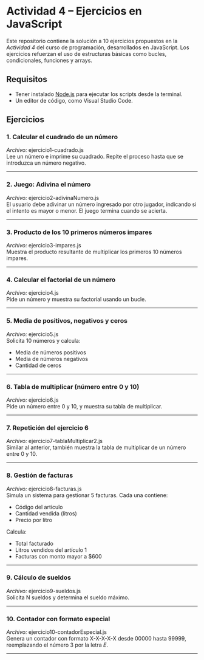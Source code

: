# Actividad 4 – Ejercicios en JavaScript

Este repositorio contiene la solución a 10 ejercicios propuestos en la *Actividad 4* del curso de programación, desarrollados en JavaScript. Los ejercicios refuerzan el uso de estructuras básicas como bucles, condicionales, funciones y arrays.

## Requisitos

- Tener instalado [Node.js](https://nodejs.org/) para ejecutar los scripts desde la terminal.
- Un editor de código, como Visual Studio Code.

## Ejercicios

### 1. Calcular el cuadrado de un número
*Archivo:* ejercicio1-cuadrado.js  
Lee un número e imprime su cuadrado. Repite el proceso hasta que se introduzca un número negativo.

---

### 2. Juego: Adivina el número
*Archivo:* ejercicio2-adivinaNumero.js  
El usuario debe adivinar un número ingresado por otro jugador, indicando si el intento es mayor o menor. El juego termina cuando se acierta.

---

### 3. Producto de los 10 primeros números impares
*Archivo:* ejercicio3-impares.js  
Muestra el producto resultante de multiplicar los primeros 10 números impares.

---

### 4. Calcular el factorial de un número
*Archivo:* ejercicio4.js  
Pide un número y muestra su factorial usando un bucle.

---

### 5. Media de positivos, negativos y ceros
*Archivo:* ejercicio5.js  
Solicita 10 números y calcula:  
- Media de números positivos  
- Media de números negativos  
- Cantidad de ceros

---

### 6. Tabla de multiplicar (número entre 0 y 10)
*Archivo:* ejercicio6.js  
Pide un número entre 0 y 10, y muestra su tabla de multiplicar.

---

### 7. Repetición del ejercicio 6
*Archivo:* ejercicio7-tablaMultiplicar2.js  
Similar al anterior, también muestra la tabla de multiplicar de un número entre 0 y 10.

---

### 8. Gestión de facturas
*Archivo:* ejercicio8-facturas.js  
Simula un sistema para gestionar 5 facturas. Cada una contiene:  
- Código del artículo  
- Cantidad vendida (litros)  
- Precio por litro  

Calcula:  
- Total facturado  
- Litros vendidos del artículo 1  
- Facturas con monto mayor a $600

---

### 9. Cálculo de sueldos
*Archivo:* ejercicio9-sueldos.js  
Solicita N sueldos y determina el sueldo máximo.

---

### 10. Contador con formato especial
*Archivo:* ejercicio10-contadorEspecial.js  
Genera un contador con formato X-X-X-X-X desde 00000 hasta 99999, reemplazando el número 3 por la letra *E*.

---

